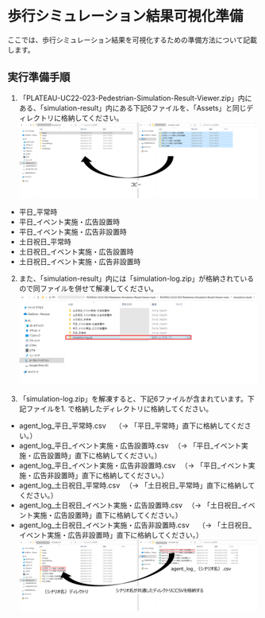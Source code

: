 # 歩行シミュレーション結果可視化準備
ここでは、歩行シミュレーション結果を可視化するための準備方法について記載します。

## 実行準備手順
1. 「PLATEAU-UC22-023-Pedestrian-Simulation-Result-Viewer.zip」内にある、「simulation-result」内にある下記6ファイルを、「Assets」と同じディレクトリに格納してください。
![](../images/folder-copy.png)
- 平日_平常時
- 平日_イベント実施・広告設置時
- 平日_イベント実施・広告非設置時
- 土日祝日_平常時
- 土日祝日_イベント実施・広告設置時
- 土日祝日_イベント実施・広告非設置時


2. また、「simulation-result」内には「simulation-log.zip」が格納されているので同ファイルを併せて解凍してください。
![](../images/get-simulation-log.png)


3. 「simulation-log.zip」を解凍すると、下記6ファイルが含まれています。下記ファイルを1. で格納したディレクトリに格納してください。
- agent_log_平日_平常時.csv　
    （-> 「平日_平常時」直下に格納してください。）
- agent_log_平日_イベント実施・広告設置時.csv
    　（-> 「平日_イベント実施・広告設置時」直下に格納してください。）
- agent_log_平日_イベント実施・広告非設置時.csv
    　（-> 「平日_イベント実施・広告非設置時」直下に格納してください。）
- agent_log_土日祝日_平常時.csv
    　（-> 「土日祝日_平常時」直下に格納してください。）
- agent_log_土日祝日_イベント実施・広告設置時.csv
    　（-> 「土日祝日_イベント実施・広告設置時」直下に格納してください。）
- agent_log_土日祝日_イベント実施・広告非設置時.csv　
    （-> 「土日祝日_イベント実施・広告非設置時」直下に格納してください。）
![](../images/csv_copy.png)